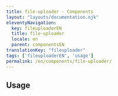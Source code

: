 ```yaml
---
title: file-uploader - Components
layout: "layouts/documentation.njk"
eleventyNavigation:
  key: fileuploaderEN
  title: file-uploader
  locale: en
  parent: componentsEN
translationKey: "fileuploader"
tags: ['fileuploaderEN', 'usage']
permalink: /en/components/file-uploader/
---
```


## Usage